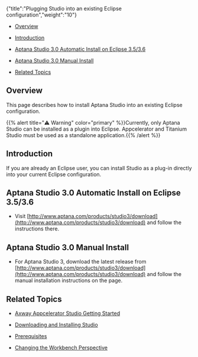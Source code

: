 {"title":"Plugging Studio into an existing Eclipse configuration","weight":"10"}

* [Overview](#overview)

* [Introduction](#introduction)

* [Aptana Studio 3.0 Automatic Install on Eclipse 3.5/3.6](#aptana-studio-3.0-automatic-install-on-eclipse-3.5/3.6)

* [Aptana Studio 3.0 Manual Install](#aptana-studio-3.0-manual-install)

* [Related Topics](#related-topics)

## Overview

This page describes how to install Aptana Studio into an existing Eclipse configuration.

{{% alert title="⚠️ Warning" color="primary" %}}Currently, only Aptana Studio can be installed as a plugin into Eclipse. Appcelerator and Titanium Studio must be used as a standalone application.{{% /alert %}}

## Introduction

If you are already an Eclipse user, you can install Studio as a plug-in directly into your current Eclipse configuration.

## Aptana Studio 3.0 Automatic Install on Eclipse 3.5/3.6

* Visit [http://www.aptana.com/products/studio3/download](http://www.aptana.com/products/studio3/download) and follow the instructions there.

## Aptana Studio 3.0 Manual Install

* For Aptana Studio 3, download the latest release from [http://www.aptana.com/products/studio3/download](http://www.aptana.com/products/studio3/download) and follow the manual installation instructions on the page.

## Related Topics

* [Axway Appcelerator Studio Getting Started](/docs/appc/Axway_Appcelerator_Studio/Axway_Appcelerator_Studio_Getting_Started/)

* [Downloading and Installing Studio](/docs/appc/Axway_Appcelerator_Studio/Axway_Appcelerator_Studio_Getting_Started/Downloading_and_Installing_Studio/)

* [Prerequisites](/docs/appc/Titanium_SDK/Titanium_SDK_Getting_Started/Prerequisites/)

* [Changing the Workbench Perspective](/docs/appc/Axway_Appcelerator_Studio/Axway_Appcelerator_Studio_Guide/Basic_Concepts/Changing_the_Workbench_Perspective/)
